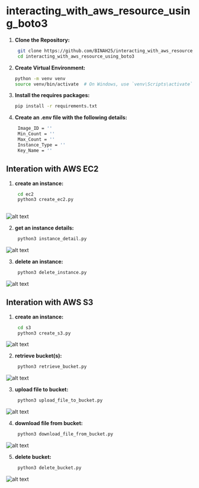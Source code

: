 # interacting_with_aws_resource_using_boto3

1. **Clone the Repository:**
   ```bash
    git clone https://github.com/BINAH25/interacting_with_aws_resource_using_boto3.git
    cd interacting_with_aws_resource_using_boto3

2. **Create Virtual Environment:**
   ```bash
   python -m venv venv
   source venv/bin/activate  # On Windows, use `venv\Scripts\activate`

3. **Install the requires packages:**
   ```bash
   pip install -r requirements.txt


4. **Create an .env file with the following details:**
   ```bash
    Image_ID = ''
    Min_Count = ''
    Max_Count = ''
    Instance_Type = ''         
    Key_Name = ''       

## Interation with AWS EC2

1. **create an instance:**
   ```bash
    cd ec2
    python3 create_ec2.py
    
![alt text](image.png)

2. **get an instance details:**
   ```bash
    python3 instance_detail.py

![alt text](image-1.png)

3. **delete an instance:**
   ```bash
    python3 delete_instance.py

![alt text](image-2.png)

## Interation with AWS S3

1. **create an instance:**
   ```bash
    cd s3
    python3 create_s3.py

![alt text](image-3.png)

2. **retrieve bucket(s):**
   ```bash
    python3 retrieve_bucket.py

![alt text](image-4.png)

3. **upload file to bucket:**
   ```bash
    python3 upload_file_to_bucket.py

![alt text](image-5.png)

4. **download file from bucket:**
   ```bash
    python3 download_file_from_bucket.py

![alt text](image-6.png)

5. **delete bucket:**
   ```bash
    python3 delete_bucket.py

![alt text](image-7.png)